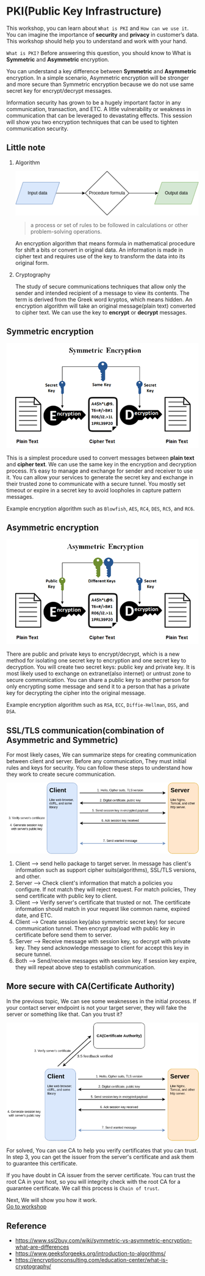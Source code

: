 # PKI(Public Key Infrastructure)

This workshop, you can learn about `What is PKI` and `How can we use it`. You can imagine the importance of **security** and **privacy** in customer’s data. This workshop should help you to understand and work with your hand.

`What is PKI?` Before answering this question, you should know to What is **Symmetric** and **Asymmetric** encryption.  

You can understand a key difference between **Symmetric** and **Asymmetric** encryption. In a simple scenario, Asymmetric encryption will be stronger and more secure than Symmetric encryption because we do not use same secret key for encrypt/decrypt messages.  

Information security has grown to be a hugely important factor in any communication, transaction, and ETC. A little vulnerability or weakness in communication that can be leveraged to devastating effects. This session will show you two encryption techniques that can be used to tighten communication security.  

## Little note

1. Algorithm

   ![algorithm](images/algo.png)

   > a process or set of rules to be followed in calculations or other problem-solving operations.  

   An encryption algorithm that means formula in mathematical procedure for shift a bits or convert in original data. An information is made in cipher text and requires use of the key to transform the data into its original form.

2. Cryptography

   The study of secure communications techniques that allow only the sender and intended recipient of a message to view its contents. The term is derived from the Greek word kryptos, which means hidden. An encryption algorithm will take an original message(plain text) converted to cipher text. We can use the key to **encrypt** or **decrypt** messages.  

## Symmetric encryption

![Symmetric Encryption](images/Symmetric-Encryption.png)

This is a simplest procedure used to convert messages between **plain text** and **cipher text**. We can use the same key in the encryption and decryption process. It’s easy to manage and exchange for sender and receiver to use it. You can allow your services to generate the secret key and exchange in their trusted zone to communicate with a secure tunnel. You mostly set timeout or expire in a secret key to avoid loopholes in capture pattern messages.

Example encryption algorithm such as `Blowfish`, `AES`, `RC4`, `DES`, `RC5`, and `RC6`.

## Asymmetric encryption

![Asymmetric Encryption](images/Asymmetric-Encryption.png)

There are public and private keys to encrypt/decrypt, which is a new method for isolating one secret key to encryption and one secret key to decryption. You will create two secret keys: public key and private key. It is most likely used to exchange on extranet(also internet) or untrust zone to secure communication. You can share a public key to another person for only encrypting some message and send it to a person that has a private key for decrypting the cipher into the original message.

Example encryption algorithm such as `RSA`, `ECC`, `Diffie-Hellman`, `DSS`, and `DSA`.

## SSL/TLS communication(combination of Asymmetric and Symmetric)

For most likely cases, We can summarize steps for creating communication between client and server. Before any communication, They must initial rules and keys for security. You can follow these steps to understand how they work to create secure communication.

![SSL/TLS handshake](images/ssl-handshake.png)

1. Client --> send hello package to target server. In message has client's information such as support cipher suits(algorithms), SSL/TLS versions, and other.
2. Server --> Check client's information that match a policies you configure. If not match they will reject request. For match policies, They send certificate with public key to client.
3. Client --> Verify server's certificate that trusted or not. The certificate information should match in your request like common name, expired date, and ETC.
4. Client --> Create session key(also symmetric secret key) for secure communication tunnel. Then encrypt payload with public key in certificate before send them to server.
5. Server --> Receive message with session key, so decrypt with private key. They send acknowledge message to client for accept this key in secure tunnel.
6. Both --> Send/receive messages with session key. If session key expire, they will repeat above step to establish communication.

## More secure with CA(Certificate Authority)

In the previous topic, We can see some weaknesses in the initial process. If your contact server endpoint is not your target server, they will fake the server or something like that. Can you trust it?  

![SSL with CA](images/ssl-with-ca.png)

For solved, You can use CA to help you verify certificates that you can trust. In step 3, you can get the issuer from the server's certificate and ask them to guarantee this certificate.  

If you have doubt in CA issuer from the server certificate. You can trust the root CA in your host, so you will integrity check with the root CA for a guarantee certificate. We call this process is `Chain of trust`.  

Next, We will show you how it work.  
[Go to workshop](Workshop.md)

## Reference

- <https://www.ssl2buy.com/wiki/symmetric-vs-asymmetric-encryption-what-are-differences>
- <https://www.geeksforgeeks.org/introduction-to-algorithms/>
- <https://encryptionconsulting.com/education-center/what-is-cryptography/>
